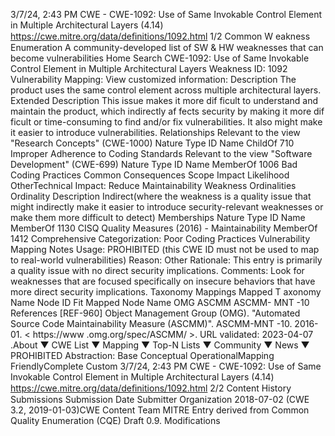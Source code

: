 3/7/24, 2:43 PM CWE - CWE-1092: Use of Same Invokable Control Element in Multiple Architectural Layers (4.14)
https://cwe.mitre.org/data/deﬁnitions/1092.html 1/2
Common W eakness Enumeration
A community-developed list of SW & HW weaknesses that can become
vulnerabilities
Home Search
CWE-1092: Use of Same Invokable Control Element in Multiple Architectural Layers
Weakness ID: 1092
Vulnerability Mapping: 
View customized information:
 Description
The product uses the same control element across multiple architectural layers.
 Extended Description
This issue makes it more dif ficult to understand and maintain the product, which indirectly af fects security by making it more dif ficult or
time-consuming to find and/or fix vulnerabilities. It also might make it easier to introduce vulnerabilities.
 Relationships
 Relevant to the view "Research Concepts" (CWE-1000)
Nature Type ID Name
ChildOf 710 Improper Adherence to Coding Standards
 Relevant to the view "Software Development" (CWE-699)
Nature Type ID Name
MemberOf 1006 Bad Coding Practices
 Common Consequences
Scope Impact Likelihood
OtherTechnical Impact: Reduce Maintainability
 Weakness Ordinalities
Ordinality Description
Indirect(where the weakness is a quality issue that might indirectly make it easier to introduce security-relevant weaknesses or make
them more difficult to detect)
 Memberships
Nature Type ID Name
MemberOf 1130 CISQ Quality Measures (2016) - Maintainability
MemberOf 1412 Comprehensive Categorization: Poor Coding Practices
 Vulnerability Mapping Notes
Usage: PROHIBITED (this CWE ID must not be used to map to real-world vulnerabilities)
Reason: Other
Rationale:
This entry is primarily a quality issue with no direct security implications.
Comments:
Look for weaknesses that are focused specifically on insecure behaviors that have more direct security implications.
 Taxonomy Mappings
Mapped T axonomy Name Node ID Fit Mapped Node Name
OMG ASCMM ASCMM-
MNT -10
 References
[REF-960] Object Management Group (OMG). "Automated Source Code Maintainability Measure (ASCMM)". ASCMM-MNT -10.
2016-01. < https://www .omg.org/spec/ASCMM/ >. URL validated: 2023-04-07 .About ▼ CWE List ▼ Mapping ▼ Top-N Lists ▼ Community ▼ News ▼
PROHIBITED
Abstraction: Base
Conceptual OperationalMapping
FriendlyComplete Custom
3/7/24, 2:43 PM CWE - CWE-1092: Use of Same Invokable Control Element in Multiple Architectural Layers (4.14)
https://cwe.mitre.org/data/deﬁnitions/1092.html 2/2
 Content History
 Submissions
Submission Date Submitter Organization
2018-07-02
(CWE 3.2, 2019-01-03)CWE Content Team MITRE
Entry derived from Common Quality Enumeration (CQE) Draft 0.9.
 Modifications